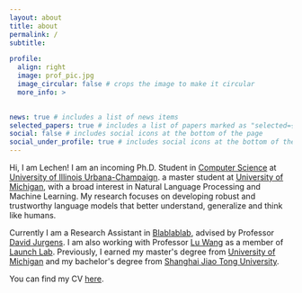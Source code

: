 ```yaml
---
layout: about
title: about
permalink: /
subtitle: 

profile:
  align: right
  image: prof_pic.jpg
  image_circular: false # crops the image to make it circular
  more_info: >
  

news: true # includes a list of news items
selected_papers: true # includes a list of papers marked as "selected={true}"
social: false # includes social icons at the bottom of the page
social_under_profile: true # includes social icons at the bottom of the profile picture
---
```


Hi, I am Lechen! I am an incoming Ph.D. Student in [Computer Science](https://siebelschool.illinois.edu/) at [University of Illinois Urbana-Champaign](https://illinois.edu/). a master student at [University of Michigan](https://umich.edu/), with a broad interest in Natural Language Processing and Machine Learning. My research focuses on developing robust and trustworthy language models that better understand, generalize and think like humans.

Currently I am a Research Assistant in [Blablablab](https://blablablab.si.umich.edu/), advised by Professor [David Jurgens](https://jurgens.people.si.umich.edu/). I am also working with Professor [Lu Wang](https://web.eecs.umich.edu/~wangluxy/) as a member of [Launch Lab](https://launch.eecs.umich.edu/home). Previously, I earned my master's degree from [University of Michigan](https://umich.edu/) and my bachelor's degree from [Shanghai Jiao Tong University](https://en.sjtu.edu.cn/).

You can find my CV [here](assets/pdf/cv_lechen.pdf).